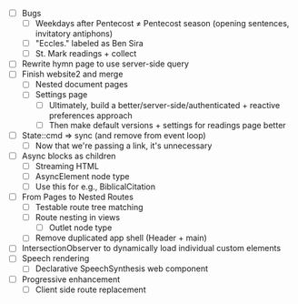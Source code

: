 - [ ] Bugs
	- [ ] Weekdays after Pentecost ≠ Pentecost season (opening sentences, invitatory antiphons)
	- [ ] "Eccles." labeled as Ben Sira
	- [ ] St. Mark readings + collect
- [ ] Rewrite hymn page to use server-side query
- [ ] Finish website2 and merge
	- [ ] Nested document pages
	- [ ] Settings page
		- [ ] Ultimately, build a better/server-side/authenticated + reactive preferences approach
		- [ ] Then make default versions + settings for readings page better
- [ ] State::cmd => sync (and remove from event loop)
	- [ ] Now that we're passing a link, it's unnecessary
- [ ] Async blocks as children
	- [ ] Streaming HTML
	- [ ] AsyncElement node type
	- [ ] Use this for e.g., BiblicalCitation
- [ ] From Pages to Nested Routes
	- [ ] Testable route tree matching
	- [ ] Route nesting in views
		- [ ] Outlet node type
	- [ ] Remove duplicated app shell (Header + main)
- [ ] IntersectionObserver to dynamically load individual custom elements
- [ ] Speech rendering
	- [ ] Declarative SpeechSynthesis web component
- [ ] Progressive enhancement
	- [ ] Client side route replacement
